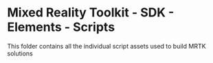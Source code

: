 # Mixed Reality Toolkit - SDK - Elements - Scripts

This folder contains all the individual script assets used to build MRTK solutions